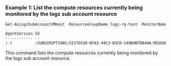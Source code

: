 ### Example 1: List the compute resources currently being monitored by the logz sub account resource
```powershell
Get-AzLogzSubAccountVMHost -ResourceGroupName logz-rg-test -MonitorName pwsh-logz04 -Name logz-pwshsub01

AgentVersion Id
------------ --
1.0          /SUBSCRIPTIONS/CE37D538-DFA3-49C3-B3CD-149B4B7DB48A/RESOURCEGROUPS/KOYTEST/PROVIDERS/MICROSOFT.COMPUTE/VIRTUALMACHINES/TEST-VM-1
```

This command lists the compute resources currently being monitored by the logz sub account resource.

